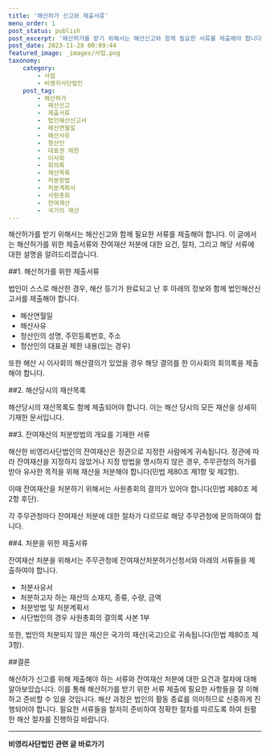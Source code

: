 ```yaml
---
title: '해산허가 신고와 제출서류'
menu_order: 1
post_status: publish
post_excerpt: '해산허가를 받기 위해서는 해산신고와 함께 필요한 서류를 제출해야 합니다. 이 글에서는 해산허가를 위한 제출서류와 잔여재산 처분에 대한 요건, 절차, 그리고 해당 서류에 대한 설명을 알려드리겠습니다.'
post_date: 2023-11-28 00:09:44
featured_image: _images/사업.png
taxonomy:
    category:
        - 사업
        - 비영리사단법인
    post_tag:
        - 해산허가
        -  해산신고
        -  제출서류
        -  법인해산신고서
        -  해산연월일
        -  해산사유
        -  청산인
        -  대표권 제한
        -  이사회
        -  회의록
        -  재산목록
        -  처분방법
        -  처분계획서
        -  사원총회
        -  잔여재산
        -  국가의 재산
---
```



해산허가를 받기 위해서는 해산신고와 함께 필요한 서류를 제출해야 합니다. 이 글에서는 해산허가를 위한 제출서류와 잔여재산 처분에 대한 요건, 절차, 그리고 해당 서류에 대한 설명을 알려드리겠습니다.

##1. 해산허가를 위한 제출서류

법인이 스스로 해산한 경우, 해산 등기가 완료되고 난 후 아래의 정보와 함께 법인해산신고서를 제출해야 합니다.

* 해산연월일
* 해산사유
* 청산인의 성명, 주민등록번호, 주소
* 청산인의 대표권 제한 내용(있는 경우)

또한 해산 시 이사회의 해산결의가 있었을 경우 해당 결의를 한 이사회의 회의록을 제출해야 합니다.

##2. 해산당시의 재산목록

해산당시의 재산목록도 함께 제출되어야 합니다. 이는 해산 당시의 모든 재산을 상세히 기재한 문서입니다.

##3. 잔여재산의 처분방법의 개요를 기재한 서류

해산한 비영리사단법인의 잔여재산은 정관으로 지정한 사람에게 귀속됩니다. 정관에 따라 잔여재산을 지정하지 않았거나 지정 방법을 명시하지 않은 경우, 주무관청의 허가를 받아 유사한 목적을 위해 재산을 처분해야 합니다(민법 제80조 제1항 및 제2항). 

이때 잔여재산을 처분하기 위해서는 사원총회의 결의가 있어야 합니다(민법 제80조 제2항 후단).

각 주무관청마다 잔여재산 처분에 대한 절차가 다르므로 해당 주무관청에 문의하여야 합니다.

##4. 처분을 위한 제출서류

잔여재산 처분을 위해서는 주무관청에 잔여재산처분허가신청서와 아래의 서류들을 제출하여야 합니다.

* 처분사유서
* 처분하고자 하는 재산의 소재지, 종류, 수량, 금액
* 처분방법 및 처분계획서
* 사단법인의 경우 사원총회의 결의록 사본 1부

또한, 법인의 처분되지 않은 재산은 국가의 재산(국고)으로 귀속됩니다(민법 제80조 제3항).

##결론

해산허가 신고를 위해 제출해야 하는 서류와 잔여재산 처분에 대한 요건과 절차에 대해 알아보았습니다. 이를 통해 해산허가를 받기 위한 서류 제출에 필요한 사항들을 잘 이해하고 준비할 수 있을 것입니다. 해산 과정은 법인의 활동 종료를 의미하므로 신중하게 진행되어야 합니다. 필요한 서류들을 철저히 준비하여 정확한 절차를 따르도록 하여 원활한 해산 절차를 진행하길 바랍니다.
<!-- wp:separator -->
<hr class="wp-block-separator has-alpha-channel-opacity"/>
<!-- /wp:separator -->

<!-- wp:group {"backgroundColor":"base","layout":{"type":"constrained"}} -->
<div class="wp-block-group has-base-background-color has-background"><!-- wp:paragraph {"align":"center","fontSize":"medium"} -->
<p class="has-text-align-center has-large-font-size"><strong>비영리사단법인 관련 글 바로가기</strong></p>
<!-- /wp:paragraph -->


<!-- wp:latest-posts
{"categories":[{"id":27276,"count":19,"description":"","link":"https://uknowlaw.com/category/%eb%b9%84%ec%98%81%eb%a6%ac%ec%82%ac%eb%8b%a8%eb%b2%95%ec%9d%b8/","name":"비영리사단법인","slug":"비영리사단법인","taxonomy":"category","parent":0,"meta":[],"_links":{"self":[{"href":"https://uknowlaw.com/wp-json/wp/v2/categories/27276"}],"collection":[{"href":"https://uknowlaw.com/wp-json/wp/v2/categories"}],"about":[{"href":"https://uknowlaw.com/wp-json/wp/v2/taxonomies/category"}],"wp:post_type":[{"href":"https://uknowlaw.com/wp-json/wp/v2/posts?categories=27276"}],"curies":[{"name":"wp","href":"https://api.w.org/{rel}","templated":true}]}}],"postsToShow":100,"excerptLength":28,"postLayout":"grid","columns":2,"featuredImageAlign":"left","featuredImageSizeSlug":"large","fontSize":"small"} /--></div>
<!-- /wp:group -->